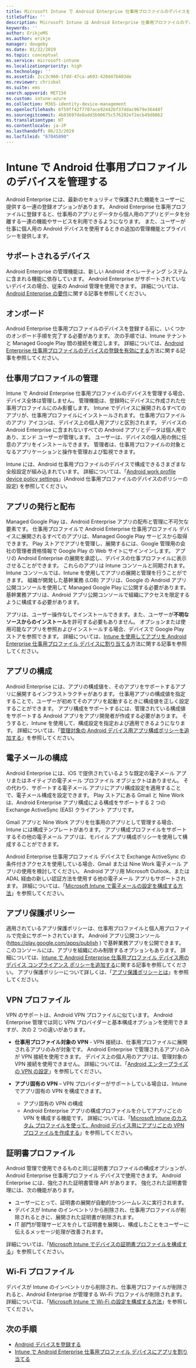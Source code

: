 ```yaml
---
title: Microsoft Intune で Android Enterprise 仕事用プロファイルのデバイスを管理する
titleSuffix: ''
description: Microsoft Intune は Android Enterprise 仕事用プロファイルのデバイスを管理し、ユーザーが仕事に個人用 Android デバイスを使用するときに追加の管理機能とプライバシーを提供します。
keywords: ''
author: ErikjeMS
ms.author: erikje
manager: dougeby
ms.date: 01/22/2019
ms.topic: conceptual
ms.service: microsoft-intune
ms.localizationpriority: high
ms.technology: ''
ms.assetid: 2cc3c960-1fdd-47ca-a693-420d47b403de
ms.reviewer: chrisbal
ms.suite: ems
search.appverid: MET150
ms.custom: intune-azure
ms.collection: M365-identity-device-management
ms.openlocfilehash: 6f59ff42f7707ace92442bf37ddac9679e36448f
ms.sourcegitcommit: 4b83697de8add3b90675c576202ef2ecb49d80b2
ms.translationtype: HT
ms.contentlocale: ja-JP
ms.lasthandoff: 06/13/2019
ms.locfileid: "67045890"
---
```

# <a name="manage-android-work-profile-devices-with-intune"></a>Intune で Android 仕事用プロファイルのデバイスを管理する

Android Enterprise には、最新のセキュリティで保護された機能をユーザーに提供する一連の登録オプションがあります。 Android Enterprise 仕事用プロファイルに登録すると、仕事用のアプリとデータから個人用のアプリとデータを分離する一連の機能やサービスを利用できるようになります。 また、ユーザーが仕事に個人用の Android デバイスを使用するときの追加の管理機能とプライバシーを提供します。 

## <a name="supported-devices"></a>サポートされるデバイス

Android Enterprise の管理機能は、新しい Android オペレーティング システムに含まれる機能に依存しています。 Android Enterprise がサポートされていないデバイスの場合、従来の Android 管理を使用できます。 詳細については、[Android Enterprise の要件](https://support.google.com/work/android/answer/6174145?hl=en&ref_topic=6151012)に関する記事を参照してください。

## <a name="onboarding"></a>オンボード

Android Enterprise 仕事用プロファイルのデバイスを登録する前に、いくつかのオンボード手順を完了する必要があります。 次の手順では、Intune テナントと Managed Google Play 間の接続を確立します。 詳細については、[Android Enterprise 仕事用プロファイルのデバイスの登録を有効にする](android-work-profile-enroll.md)方法に関する記事を参照してください。

## <a name="work-profile-management"></a>仕事用プロファイルの管理

Intune で Android Enterprise 仕事用プロファイルのデバイスを管理する場合、デバイス全体は管理しません。 管理機能は、登録時にデバイスに作成された仕事用プロファイルにのみ影響します。 Intune でデバイスに展開されるすべてのアプリが、仕事用プロファイルにインストールされます。 仕事用プロファイルのアプリ アイコンは、デバイス上の個人用アプリと区別されます。 デバイスの Android Enterprise に含まれないすべての Android アプリとデータは個人用であり、エンド ユーザーが管理します。 ユーザーは、デバイスの個人用の側に任意のアプリをインストールできます。 管理者は、仕事用プロファイルの対象となるアプリケーションと操作を管理および監視できます。

Intune には、Android 仕事用プロファイルのデバイスで構成できるさまざまな全般設定が組み込まれています。 詳細については、「[Android work profile device policy settings](compliance-policy-create-android-for-work.md)」(Android 仕事用プロファイルのデバイスのポリシーの設定) を参照してください。

## <a name="app-publishing-and-distribution"></a>アプリの発行と配布

Managed Google Play は、Android Enterprise アプリの配布と管理に不可欠な要素です。 仕事用プロファイルで Android Enterprise 仕事用プロファイル デバイスに展開されるすべてのアプリは、Managed Google Play サービスから取得できます。 Play ストアでアプリを管理し、展開するには、Google 管理用の会社の管理者資格情報で Google Play の Web サイトにサインインします。 アプリの Android Enterprise の展開を承認し、デバイスの仕事プロファイルに表示させることができます。 これらのアプリは Intune コンソールと同期されます。Intune コンソールでは、Intune を使用してアプリの展開と管理を行うことができます。 組織が開発した基幹業務 (LOB) アプリは、Google の Android アプリ公開コンソールを使用して Managed Google Play に公開する必要があります。 基幹業務アプリは、Android アプリ公開コンソールで組織にアクセスを限定するように構成する必要があります。

アプリは、ユーザー操作なしでインストールできます。また、ユーザーが**不明なソースからのインストール**を許可する必要もありません。 オプションまたは使用可能なアプリを参照およびインストールする場合、デバイスで Google Play ストアを参照できます。 詳細については、[Intune を使用してアプリを Android Enterprise 仕事用プロファイル デバイスに割り当てる](apps-add-android-for-work.md)方法に関する記事を参照してください。

## <a name="app-configuration"></a>アプリの構成

Android Enterprise には、アプリの構成値を、そのアプリをサポートするアプリに展開するインフラストラクチャがあります。 仕事用アプリの構成値を指定することで、ユーザーが初めてそのアプリを起動するときに構成値を正しく設定することができます。 アプリ構成をサポートするには、管理されている構成値をサポートする Android アプリをアプリ開発者が作成する必要があります。 そうすると、Intune を使用して、構成設定を指定および適用できるようになります。 詳細については、「[管理対象の Android デバイス用アプリ構成ポリシーを追加する](app-configuration-policies-use-android.md)」を参照してください。

## <a name="email-configuration"></a>電子メールの構成

Android Enterprise には、iOS で提供されているような既定の電子メール アプリまたはネイティブの電子メール プロファイル オブジェクトはありません。 その代わり、サポートする電子メール アプリにアプリ構成設定を適用することで、電子メール構成を設定できます。 Play ストアにある Gmail と Nine Work は、Android Enterprise アプリ構成による構成をサポートする 2 つの Exchange ActiveSync (EAS) クライアント アプリです。

Gmail アプリと Nine Work アプリを仕事用のアプリとして管理する場合、Intune には構成テンプレートがあります。 アプリ構成プロファイルをサポートするその他の電子メール アプリは、モバイル アプリ構成ポリシーを使用して構成することができます。

Android Enterprise 仕事用プロファイル デバイスで Exchange ActiveSync の条件付きアクセスを使用している場合、Gmail または Nine Work 電子メール アプリの使用を検討してください。 Android アプリ用 Microsoft Outlook、または ADAL 経由の新しい認証方法を使用する他の電子メール アプリもサポートされます。 詳細については、「[Microsoft Intune で電子メールの設定を構成する方法](email-settings-configure.md)」を参照してください。

## <a name="app-protection-policies"></a>アプリ保護ポリシー

適用されているアプリ保護ポリシーは、仕事用プロファイルと個人用プロファイルで完全にサポートされています。 Android アプリ公開コンソール (https://play.google.com/apps/publish ) で基幹業務アプリを公開できます。 このコンソールには、アプリを組織にのみ制限するオプションもあります。 詳細については、[Intune で Android Enterprise 仕事用プロファイル デバイス用のデバイス コンプライアンス ポリシーを追加する](compliance-policy-create-android-for-work.md)に関する記事を参照してください。 アプリ保護ポリシーについて詳しくは、「[アプリ保護ポリシーとは](app-protection-policy.md)」を参照してください。

## <a name="vpn-profiles"></a>VPN プロファイル

VPN のサポートは、Android VPN プロファイルに似ています。 Android Enterprise 管理では同じ VPN プロバイダーと基本構成オプションを使用できますが、次の 2 つの違いがあります。

-  **仕事用プロファイル対象の VPN** - VPN 接続は、仕事用プロファイルに展開されるアプリのみが対象です。 Android Enterprise で管理されるアプリのみが VPN 接続を使用できます。 デバイス上の個人用のアプリは、管理対象の VPN 接続を使用できません。 詳細については、「[Android エンタープライズの VPN の設定](vpn-settings-android.md#android-enterprise-vpn-settings)」を参照してください。

-  **アプリ固有の VPN** – VPN プロバイダーがサポートしている場合は、Intune でアプリ固有の VPN を構成できます。
    - アプリ固有の VPN の構成
    - Android Enterprise アプリの構成プロファイルを介してアプリごとの VPN を構成する機能です。
    詳細については、「[Microsoft Intune のカスタム プロファイルを使って、Android デバイス用にアプリごとの VPN プロファイルを作成する](android-pulse-secure-per-app-vpn.md)」を参照してください。

## <a name="certificate-profiles"></a>証明書プロファイル

Android 管理で使用できるものと同じ証明書プロファイルの構成オプションが、Android Enterprise 仕事用プロファイル デバイスで使用できます。 Android Enterprise には、強化された証明書管理 API があります。 強化された証明書管理には、次の機能があります。

-  ユーザーにとって、証明書の展開が自動的かつシームレスに実行されます。
-  デバイスが Intune のインベントリから削除され、仕事用プロファイルが削除されるときに、展開された証明書が削除されます。
-  IT 部門が管理サービスを介して証明書を展開し、構成したことをユーザーに伝えるメッセージ処理が改善されます。

詳細については、「[Microsoft Intune でデバイスの証明書プロファイルを構成する](certificates-configure.md)」を参照してください。

## <a name="wi-fi-profiles"></a>Wi-Fi プロファイル

デバイスが Intune のインベントリから削除され、仕事用プロファイルが削除されると、Android Enterprise が管理する Wi-Fi プロファイルが削除されます。 詳細については、「[Microsoft Intune で Wi-Fi の設定を構成する方法](wi-fi-settings-configure.md)」を参照してください。

## <a name="next-steps"></a>次の手順
- [Android デバイスを登録する](android-enroll.md)
- [Intune で Android Enterprise 仕事用プロファイル デバイスにアプリを割り当てる](apps-add-android-for-work.md)
